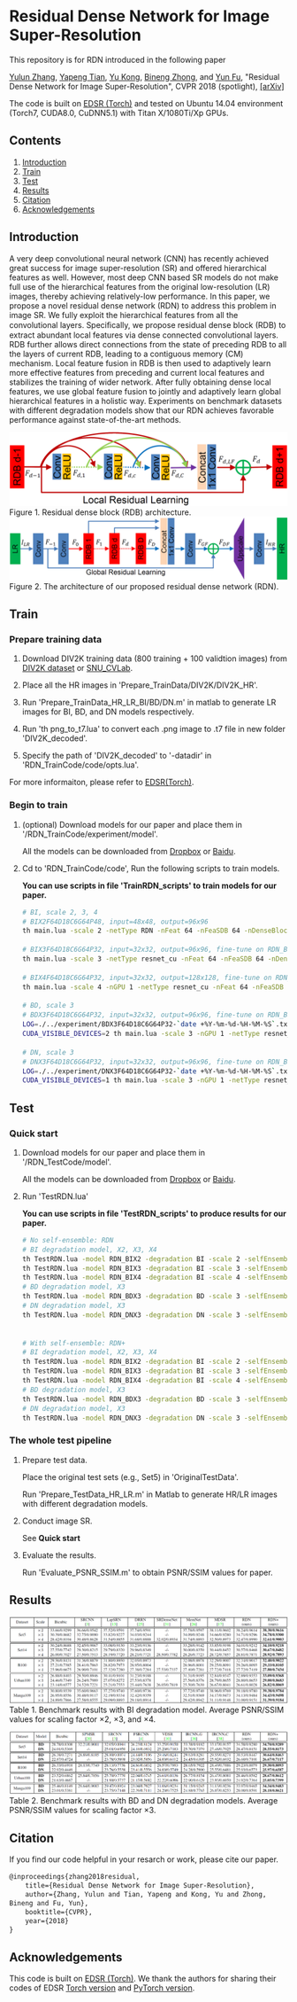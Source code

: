 # Residual Dense Network for Image Super-Resolution
This repository is for RDN introduced in the following paper

[Yulun Zhang](http://yulunzhang.com/), [Yapeng Tian](http://yapengtian.org/), [Yu Kong](http://www1.ece.neu.edu/~yukong/), [Bineng Zhong](https://scholar.google.de/citations?user=hvRBydsAAAAJ&hl=en), and [Yun Fu](http://www1.ece.neu.edu/~yunfu/), "Residual Dense Network for Image Super-Resolution", CVPR 2018 (spotlight), [[arXiv]](https://arxiv.org/abs/1802.08797) 


The code is built on [EDSR (Torch)](https://github.com/LimBee/NTIRE2017) and tested on Ubuntu 14.04 environment (Torch7, CUDA8.0, CuDNN5.1) with Titan X/1080Ti/Xp GPUs.

## Contents
1. [Introduction](#introduction)
2. [Train](#train)
3. [Test](#test)
4. [Results](#results)
5. [Citation](#citation)
6. [Acknowledgements](#acknowledgements)

## Introduction
A very deep convolutional neural network (CNN) has recently achieved great success for image super-resolution (SR) and offered hierarchical features as well. However, most deep CNN based SR models do not make full use of the hierarchical features from the original low-resolution (LR) images, thereby achieving relatively-low performance. In this paper, we propose a novel residual dense network (RDN) to address this problem in image SR. We fully exploit the hierarchical features from all the convolutional layers. Speciﬁcally, we propose residual dense block (RDB) to extract abundant local features via dense connected convolutional layers. RDB further allows direct connections from the state of preceding RDB to all the layers of current RDB, leading to a contiguous memory (CM) mechanism. Local feature fusion in RDB is then used to adaptively learn more effective features from preceding and current local features and stabilizes the training of wider network. After fully obtaining dense local features, we use global feature fusion to jointly and adaptively learn global hierarchical features in a holistic way. Experiments on benchmark datasets with different degradation models show that our RDN achieves favorable performance against state-of-the-art methods.

![RDB](/Figs/RDB.png)
Figure 1. Residual dense block (RDB) architecture.
![RDN](/Figs/RDN.png)
Figure 2. The architecture of our proposed residual dense network (RDN).

## Train
### Prepare training data 

1. Download DIV2K training data (800 training + 100 validtion images) from [DIV2K dataset](https://data.vision.ee.ethz.ch/cvl/DIV2K/) or [SNU_CVLab](https://cv.snu.ac.kr/research/EDSR/DIV2K.tar).

2. Place all the HR images in 'Prepare_TrainData/DIV2K/DIV2K_HR'.

3. Run 'Prepare_TrainData_HR_LR_BI/BD/DN.m' in matlab to generate LR images for BI, BD, and DN models respectively.

4. Run 'th png_to_t7.lua' to convert each .png image to .t7 file in new folder 'DIV2K_decoded'.

5. Specify the path of 'DIV2K_decoded' to '-datadir' in 'RDN_TrainCode/code/opts.lua'.

For more informaiton, please refer to [EDSR(Torch)](https://github.com/LimBee/NTIRE2017).

### Begin to train

1. (optional) Download models for our paper and place them in '/RDN_TrainCode/experiment/model'.

    All the models can be downloaded from [Dropbox](https://www.dropbox.com/sh/ngcvqdas167gol2/AAAdJe9w6s2fpo_KEGZe7d4Ra?dl=0) or [Baidu](https://pan.baidu.com/s/116FAzKnaJnAdxY_B6ENp_A).

2. Cd to 'RDN_TrainCode/code', Run the following scripts to train models.

    **You can use scripts in file 'TrainRDN_scripts' to train models for our paper.**

    ```bash
    # BI, scale 2, 3, 4
    # BIX2F64D18C6G64P48, input=48x48, output=96x96
    th main.lua -scale 2 -netType RDN -nFeat 64 -nFeaSDB 64 -nDenseBlock 16 -nDenseConv 8 -growthRate 64 -patchSize 96 -dataset div2k -datatype t7  -DownKernel BI -splitBatch 4 -trainOnly true

    # BIX3F64D18C6G64P32, input=32x32, output=96x96, fine-tune on RDN_BIX2.t7
    th main.lua -scale 3 -netType resnet_cu -nFeat 64 -nFeaSDB 64 -nDenseBlock 16 -nDenseConv 8 -growthRate 64 -patchSize 96 -dataset div2k -datatype t7  -DownKernel BI -splitBatch 4 -trainOnly true  -preTrained ../experiment/model/RDN_BIX2.t7

    # BIX4F64D18C6G64P32, input=32x32, output=128x128, fine-tune on RDN_BIX2.t7
    th main.lua -scale 4 -nGPU 1 -netType resnet_cu -nFeat 64 -nFeaSDB 64 -nDenseBlock 16 -nDenseConv 8 -growthRate 64 -patchSize 128 -dataset div2k -datatype t7  -DownKernel BI -splitBatch 4 -trainOnly true -nEpochs 1000 -preTrained ../experiment/model/RDN_BIX2.t7 

    # BD, scale 3
    # BDX3F64D18C6G64P32, input=32x32, output=96x96, fine-tune on RDN_BIX3.t7
    LOG=./../experiment/BDX3F64D18C6G64P32-`date +%Y-%m-%d-%H-%M-%S`.txt
    CUDA_VISIBLE_DEVICES=2 th main.lua -scale 3 -nGPU 1 -netType resnet_cu -nFeat 64 -nFeaSDB 64 -nDenseBlock 16 -nDenseConv 8 -growthRate 64 -patchSize 96 -dataset div2k -datatype t7  -DownKernel BD -splitBatch 4 -trainOnly true -nEpochs 200 -preTrained ../experiment/model/RDN_BIX3.t7

    # DN, scale 3
    # DNX3F64D18C6G64P32, input=32x32, output=96x96, fine-tune on RDN_BIX3.t7
    LOG=./../experiment/DNX3F64D18C6G64P32-`date +%Y-%m-%d-%H-%M-%S`.txt
    CUDA_VISIBLE_DEVICES=1 th main.lua -scale 3 -nGPU 1 -netType resnet_cu -nFeat 64 -nFeaSDB 64 -nDenseBlock 16 -nDenseConv 8 -growthRate 64 -patchSize 96 -dataset div2k -datatype t7  -DownKernel DN -splitBatch 4 -trainOnly true  -nEpochs 200 -preTrained ../experiment/model/RDN_BIX3.t7
    ```

## Test
### Quick start
1. Download models for our paper and place them in '/RDN_TestCode/model'.

    All the models can be downloaded from [Dropbox](https://www.dropbox.com/sh/ngcvqdas167gol2/AAAdJe9w6s2fpo_KEGZe7d4Ra?dl=0) or [Baidu](https://pan.baidu.com/s/116FAzKnaJnAdxY_B6ENp_A).

2. Run 'TestRDN.lua'

    **You can use scripts in file 'TestRDN_scripts' to produce results for our paper.**

    ```bash
    # No self-ensemble: RDN
    # BI degradation model, X2, X3, X4
    th TestRDN.lua -model RDN_BIX2 -degradation BI -scale 2 -selfEnsemble false -dataset Set5
    th TestRDN.lua -model RDN_BIX3 -degradation BI -scale 3 -selfEnsemble false -dataset Set5
    th TestRDN.lua -model RDN_BIX4 -degradation BI -scale 4 -selfEnsemble false -dataset Set5
    # BD degradation model, X3
    th TestRDN.lua -model RDN_BDX3 -degradation BD -scale 3 -selfEnsemble false -dataset Set5
    # DN degradation model, X3
    th TestRDN.lua -model RDN_DNX3 -degradation DN -scale 3 -selfEnsemble false -dataset Set5


    # With self-ensemble: RDN+
    # BI degradation model, X2, X3, X4
    th TestRDN.lua -model RDN_BIX2 -degradation BI -scale 2 -selfEnsemble true -dataset Set5
    th TestRDN.lua -model RDN_BIX3 -degradation BI -scale 3 -selfEnsemble true -dataset Set5
    th TestRDN.lua -model RDN_BIX4 -degradation BI -scale 4 -selfEnsemble true -dataset Set5
    # BD degradation model, X3
    th TestRDN.lua -model RDN_BDX3 -degradation BD -scale 3 -selfEnsemble true -dataset Set5
    # DN degradation model, X3
    th TestRDN.lua -model RDN_DNX3 -degradation DN -scale 3 -selfEnsemble true -dataset Set5
    ```

### The whole test pipeline
1. Prepare test data.

    Place the original test sets (e.g., Set5) in 'OriginalTestData'.

    Run 'Prepare_TestData_HR_LR.m' in Matlab to generate HR/LR images with different degradation models.
2. Conduct image SR. 

    See **Quick start**
3. Evaluate the results.

    Run 'Evaluate_PSNR_SSIM.m' to obtain PSNR/SSIM values for paper.



## Results
![PSNR_SSIM_BI](/Figs/PSNR_SSIM_BI.png)
Table 1. Benchmark results with BI degradation model. Average PSNR/SSIM values for scaling factor ×2, ×3, and ×4.

![PSNR_SSIM_BD_DN](/Figs/PSNR_SSIM_BD_DN.png)
Table 2. Benchmark results with BD and DN degradation models. Average PSNR/SSIM values for scaling factor ×3.

## Citation
If you find our code helpful in your resarch or work, please cite our paper.
```
@inproceedings{zhang2018residual,
    title={Residual Dense Network for Image Super-Resolution},
    author={Zhang, Yulun and Tian, Yapeng and Kong, Yu and Zhong, Bineng and Fu, Yun},
    booktitle={CVPR},
    year={2018}
}
```
## Acknowledgements
This code is built on [EDSR (Torch)](https://github.com/LimBee/NTIRE2017). We thank the authors for sharing their codes of EDSR [Torch version](https://github.com/LimBee/NTIRE2017) and [PyTorch version](https://github.com/thstkdgus35/EDSR-PyTorch). 
